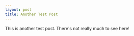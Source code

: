```yaml
---
layout: post
title: Another Test Post
---
```


This is another test post. There's not really much to see here!
